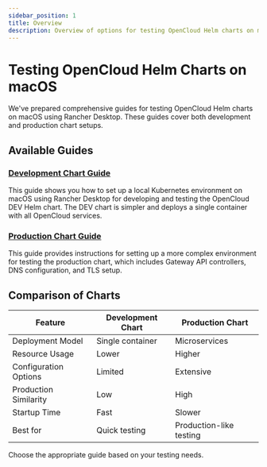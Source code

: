 ```yaml
---
sidebar_position: 1
title: Overview
description: Overview of options for testing OpenCloud Helm charts on macOS
---
```


# Testing OpenCloud Helm Charts on macOS

We've prepared comprehensive guides for testing OpenCloud Helm charts on macOS using Rancher Desktop. These guides cover both development and production chart setups.

## Available Guides

### [Development Chart Guide](./macos-rancher-desktop/index.md)
This guide shows you how to set up a local Kubernetes environment on macOS using Rancher Desktop for developing and testing the OpenCloud DEV Helm chart. The DEV chart is simpler and deploys a single container with all OpenCloud services.

### [Production Chart Guide](./macos-rancher-desktop/production.md)
This guide provides instructions for setting up a more complex environment for testing the production chart, which includes Gateway API controllers, DNS configuration, and TLS setup.

## Comparison of Charts

| Feature | Development Chart | Production Chart |
|---------|-------------------|-----------------|
| Deployment Model | Single container | Microservices |
| Resource Usage | Lower | Higher |
| Configuration Options | Limited | Extensive |
| Production Similarity | Low | High |
| Startup Time | Fast | Slower |
| Best for | Quick testing | Production-like testing |

Choose the appropriate guide based on your testing needs.